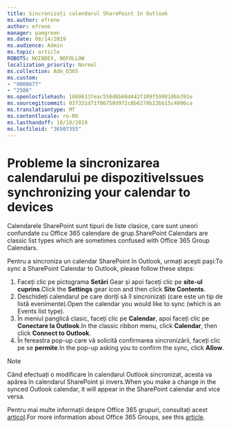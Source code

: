 ```yaml
---
title: Sincronizați calendarul SharePoint în Outlook
ms.author: efrene
author: efrene
manager: pamgreen
ms.date: 08/14/2019
ms.audience: Admin
ms.topic: article
ROBOTS: NOINDEX, NOFOLLOW
localization_priority: Normal
ms.collection: Adm_O365
ms.custom:
- "9000677"
- "2586"
ms.openlocfilehash: 18606337eac550d6b68d442f109f599810bb391e
ms.sourcegitcommit: 037331d71f06750d972c0b6278b23bb15c4806ca
ms.translationtype: MT
ms.contentlocale: ro-RO
ms.lasthandoff: 10/18/2019
ms.locfileid: "36507355"
---
```

# <a name="issues-synchronizing-your-calendar-to-devices"></a><span data-ttu-id="e892e-102">Probleme la sincronizarea calendarului pe dispozitive</span><span class="sxs-lookup"><span data-stu-id="e892e-102">Issues synchronizing your calendar to devices</span></span>

<span data-ttu-id="e892e-103">Calendarele SharePoint sunt tipuri de liste clasice, care sunt uneori confundate cu Office 365 calendare de grup.</span><span class="sxs-lookup"><span data-stu-id="e892e-103">SharePoint Calendars are classic list types which are sometimes confused with Office 365 Group Calendars.</span></span>

<span data-ttu-id="e892e-104">Pentru a sincroniza un calendar SharePoint în Outlook, urmați acești pași:</span><span class="sxs-lookup"><span data-stu-id="e892e-104">To sync a SharePoint Calendar to Outlook, please follow these steps:</span></span>

1. <span data-ttu-id="e892e-105">Faceți clic pe pictograma **Setări** Gear și apoi faceți clic pe **site-ul cuprins**.</span><span class="sxs-lookup"><span data-stu-id="e892e-105">Click the **Settings** gear icon and then click **Site Contents**.</span></span>
2. <span data-ttu-id="e892e-106">Deschideți calendarul pe care doriți să îl sincronizați (care este un tip de listă evenimente).</span><span class="sxs-lookup"><span data-stu-id="e892e-106">Open the calendar you would like to sync (which is an Events list type).</span></span>
3. <span data-ttu-id="e892e-107">În meniul panglică clasic, faceți clic pe **Calendar**, apoi faceți clic pe **Conectare la Outlook**.</span><span class="sxs-lookup"><span data-stu-id="e892e-107">In the classic ribbon menu, click **Calendar**, then click **Connect to Outlook**.</span></span>
4. <span data-ttu-id="e892e-108">În fereastra pop-up care vă solicită confirmarea sincronizării, faceți clic pe se **permite**.</span><span class="sxs-lookup"><span data-stu-id="e892e-108">In the pop-up asking you to confirm the sync, click **Allow**.</span></span>

>[!Note]
> <span data-ttu-id="e892e-109">Când efectuați o modificare în calendarul Outlook sincronizat, acesta va apărea în calendarul SharePoint și invers.</span><span class="sxs-lookup"><span data-stu-id="e892e-109">When you make a change in the synced Outlook calendar, it will appear in the SharePoint calendar and vice versa.</span></span>

<span data-ttu-id="e892e-110">Pentru mai multe informații despre Office 365 grupuri, consultați acest [articol](https://support.office.com/article/Learn-about-Office-365-groups-b565caa1-5c40-40ef-9915-60fdb2d97fa2).</span><span class="sxs-lookup"><span data-stu-id="e892e-110">For more information about Office 365 Groups, see this [article](https://support.office.com/article/Learn-about-Office-365-groups-b565caa1-5c40-40ef-9915-60fdb2d97fa2).</span></span>
